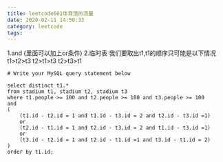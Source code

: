 ```yaml
---
title: leetcode601体育馆的流量
date: 2020-02-11 14:50:33
category: leetcode
tags:
---
```


1.and (里面可以加上or条件)
2.临时表
我们要取出t1,t1的顺序只可能是以下情况
t1>t2>t3
t2>t1>t3
t2>t3>t1
```
# Write your MySQL query statement below

select distinct t1.*
from stadium t1, stadium t2, stadium t3
where t1.people >= 100 and t2.people >= 100 and t3.people >= 100
and
(
    (t1.id - t2.id = 1 and t1.id - t3.id = 2 and t2.id - t3.id =1) 
    or
    (t2.id - t1.id = 1 and t2.id - t3.id = 2 and t1.id - t3.id =1) 
    or
    (t3.id - t2.id = 1 and t2.id - t1.id =1 and t3.id - t1.id = 2)
)
order by t1.id;
```


